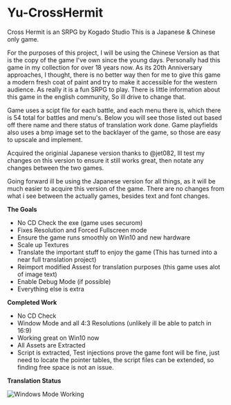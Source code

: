 

# Yu-CrossHermit
Cross Hermit is an SRPG by Kogado Studio
This is a Japanese & Chinese only game.

For the purposes of this project, I will be using the Chinese Version as that is the copy of the game I've own since the young days.
Personally had this game in my collection for over 18 years now. As its 20th Anniversary approaches, I thought, there is no better way then for me to give this game a modern fresh coat of paint and try to make it accessible for the western audience. As really it is a fun SRPG to play. There is little information about this game in the english community, So ill drive to change that.

Game uses a scipt file for each battle, and each menu there is, which there is 54 total for battles and menu's. Below you will see those listed out based off there name and there status of translation work done. Game playfields also uses a bmp image set to the backlayer of the game, so those are easy to upscale and implement. 

Acquired the originial Japanese version thanks to @jet082, Ill test my changes on this version to ensure it still works great, then notate any changes between the two games. 

Going forward ill be using the Japanese version for all things, as it will be much easier to acquire this version of the game. There are no changes from what i see between the actually games, besides text and font changes.

**The Goals**
- No CD Check the exe (game uses securom)
- Fixes Resolution and Forced Fullscreen mode
- Ensure the game runs smoothly on Win10 and new hardware
- Scale up Textures 
- Translate the important stuff to enjoy the game (This has turned into a near full translation project)
- Reimport modified Assest for translation purposes (this game uses alot of image text)
- Enable Debug Mode (if possible)
- Everything else is extra 

**Completed Work**
- No CD Check 
- Window Mode and all 4:3 Resolutions (unlikely ill be able to patch in 16:9)
- Working great on Win10 now
- All Assets are Extracted
- Script is extracted, Test injections prove the game font will be fine, just need to locate the pointer tables, the script files can be extended, so finding free space is not an issue.


**Translation Status**



![Windows Mode Working](https://s3.yuvi.app/GamePreservation/CrossHermit/github-files/chwindows.png)
